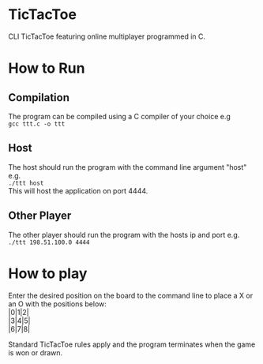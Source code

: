 # TicTacToe
CLI TicTacToe featuring online multiplayer programmed in C.

# How to Run
## Compilation
The program can be compiled using a C compiler of your choice e.g  
```gcc ttt.c -o ttt```
## Host
The host should run the program with the command line argument "host" e.g.  
```./ttt host```  
This will host the application on port 4444.  
## Other Player
The other player should run the program with the hosts ip and port e.g.  
```./ttt 198.51.100.0 4444```

# How to play
Enter the desired position on the board to the command line to place a X or an O with the positions below:  
|0|1|2|  
|3|4|5|  
|6|7|8|  

Standard TicTacToe rules apply and the program terminates when the game is won or drawn.
